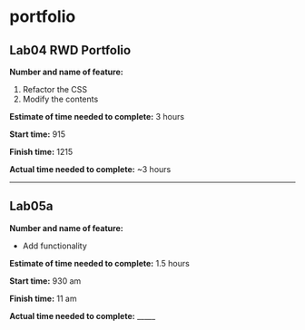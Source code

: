 # portfolio
## Lab04 RWD Portfolio

**Number and name of feature:** 
1. Refactor the CSS
2. Modify the contents

**Estimate of time needed to complete:** 3 hours

**Start time:** 915

**Finish time:** 1215

**Actual time needed to complete:** ~3 hours


-----------------------

## Lab05a
**Number and name of feature:** 
* Add functionality

**Estimate of time needed to complete:** 1.5 hours

**Start time:** 930 am

**Finish time:** 11 am

**Actual time needed to complete:** _____